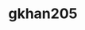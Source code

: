 ---
title: gkhan205
github: https://github.com/gkhan205
mode: dark
transition: 3s
archetype:
- Little Bit of Everything
---